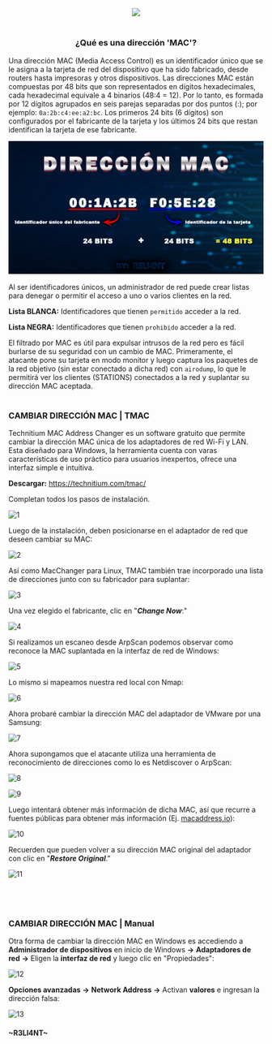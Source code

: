 <p align="center">
  <a href="https://github.com/DenverCoder1/readme-typing-svg"><img src="https://readme-typing-svg.herokuapp.com?color=F70000&width=460&lines=Falsificar+direcci%C3%B3n+MAC+en+Windows"></a>
</p>

<h1 align="center"></h1>

<h3 align="center">¿Qué es una dirección 'MAC'?</h3>

Una dirección MAC (Media Access Control) es un identificador único que se le asigna a la tarjeta de red del dispositivo que ha sido fabricado, desde routers hasta impresoras y otros dispositivos. Las direcciones MAC están compuestas por 48 bits que son representados en dígitos hexadecimales, cada hexadecimal equivale a 4 binarios (48:4 = 12). Por lo tanto, es formada por 12 dígitos agrupados en seis parejas separadas por dos puntos (:); por ejemplo: `0a:2b:c4:ee:a2:bc`. Los primeros 24 bits (6 dígitos) son configurados por el fabricante de la tarjeta y los últimos 24 bits que restan identifican la tarjeta de ese fabricante.

<p align="center">
  <img src="https://github.com/R3LI4NT/articulos/blob/main/Redes/GNU-Linux/img/direccionMAC.png">
</p>

Al ser identificadores únicos, un administrador de red puede crear listas para denegar o permitir el acceso a uno o varios clientes en la red.

**Lista BLANCA:** Identificadores que tienen `permitido` acceder a la red.

**Lista NEGRA:** Identificadores que tienen `prohibido` acceder a la red.

El filtrado por MAC es útil para expulsar intrusos de la red pero es fácil burlarse de su seguridad con un cambio de MAC. Primeramente, el atacante pone su tarjeta en modo monitor y luego captura los paquetes de la red objetivo (sin estar conectado a dicha red) con `airodump`, lo que le permitirá ver los clientes (STATIONS) conectados a la red y suplantar su dirección MAC aceptada.

<h1 align="center"></h1>

### CAMBIAR DIRECCIÓN MAC | TMAC
Technitium MAC Address Changer es un software gratuito que permite cambiar la dirección MAC única de los adaptadores de red Wi-Fi y LAN. Esta diseñado para Windows, la herramienta cuenta con varas características de uso práctico para usuarios inexpertos, ofrece una interfaz simple e intuitiva.

**Descargar:** https://technitium.com/tmac/

Completan todos los pasos de instalación.

![1](https://user-images.githubusercontent.com/75953873/185271646-7d8db132-da76-4d75-bd27-a4e5a5cc7db1.png)


Luego de la instalación, deben posicionarse en el adaptador de red que deseen cambiar su MAC:

![2](https://user-images.githubusercontent.com/75953873/185272082-8997647b-ccb2-4f9b-b55f-fd5e06a0719b.png)

Así como MacChanger para Linux, TMAC también trae incorporado una lista de direcciones junto con su fabricador para suplantar:

![3](https://user-images.githubusercontent.com/75953873/185272465-217cd7af-0396-435f-ad10-484006589e4d.png)

Una vez elegido el fabricante, clic en "**_Change Now_**:"

![4](https://user-images.githubusercontent.com/75953873/185273325-6bd6d038-9416-4524-8aa9-bdb097c12724.png)

Si realizamos un escaneo desde ArpScan podemos observar como reconoce la MAC suplantada en la interfaz de red de Windows:

![5](https://user-images.githubusercontent.com/75953873/185273793-8ed99f24-06a6-400a-b6d4-1849a547f30e.png)

Lo mismo si mapeamos nuestra red local con Nmap:

![6](https://user-images.githubusercontent.com/75953873/185274372-7e070e09-0b9b-4b03-a3de-b973bc9eddbc.png)

Ahora probaré cambiar la dirección MAC del adaptador de VMware por una Samsung:

![7](https://user-images.githubusercontent.com/75953873/185276995-093531a9-4250-4a5c-964d-db14021c4424.png)

Ahora supongamos que el atacante utiliza una herramienta de reconocimiento de direcciones como lo es Netdiscover o ArpScan:

![8](https://user-images.githubusercontent.com/75953873/185277866-85aabb31-28c2-45c2-baef-c36a7d696799.png)

![9](https://user-images.githubusercontent.com/75953873/185278045-24d91bfc-a538-4306-bcd3-60c2b4d4602e.png)

Luego intentará obtener más información de dicha MAC, así que recurre a fuentes públicas para obtener más información (Ej. <a href="https://macaddress.io/">macaddress.io</a>):

![10](https://user-images.githubusercontent.com/75953873/185278290-e02b62aa-7bce-4f38-8513-d58208009119.png)

Recuerden que pueden volver a su dirección MAC original del adaptador con clic en "**_Restore Original_**."

![11](https://user-images.githubusercontent.com/75953873/185278665-c8848b39-852c-4b02-8646-e0dced1059c3.png)

<h1 align="center"></h1>

</br>

### CAMBIAR DIRECCIÓN MAC | Manual
Otra forma de cambiar la dirección MAC en Windows es accediendo a **Administrador de dispositivos** en inicio de Windows **->** **Adaptadores de red** **->** Eligen la **interfaz de red** y luego clic en "Propiedades":

![12](https://user-images.githubusercontent.com/75953873/185280198-3c579dd0-0373-4b51-a2ae-8efb21bb94b2.png)

**Opciones avanzadas** **->** **Network Address** **->** Activan **valores** e ingresan la dirección falsa:

![13](https://user-images.githubusercontent.com/75953873/185280599-5eb0f56d-9647-49f2-b29f-181a69f2a39a.png)



#### ~R3LI4NT~

